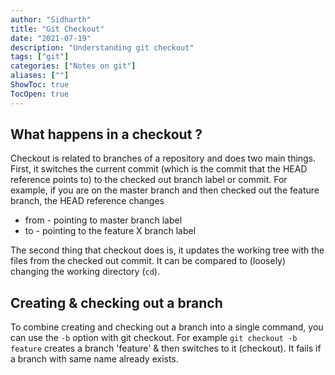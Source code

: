 ```yaml
---
author: "Sidharth"
title: "Git Checkout"
date: "2021-07-19"
description: "Understanding git checkout"
tags: ["git"]
categories: ["Notes on git"]
aliases: [""]
ShowToc: true
TocOpen: true
---
```


## What happens in a checkout ?
Checkout is related to branches of a repository and does two main things.
First, it switches the current commit (which is the commit that the HEAD reference points to) to the checked out branch label or commit. For example, if you are on the master branch and then checked out the feature branch, the HEAD reference changes 
- from - pointing to master branch label
- to - pointing to the feature X branch label

The second thing that checkout does is, it updates the working tree with the files from the checked out commit. It can be compared to (loosely) changing the working directory (`cd`).

## Creating & checking out a branch
To combine creating and checking out a branch into a single command,
you can use the `-b` option with git checkout. For example `git checkout -b feature` creates a branch 'feature' & then switches to it (checkout). It fails if a branch with same name already exists. 